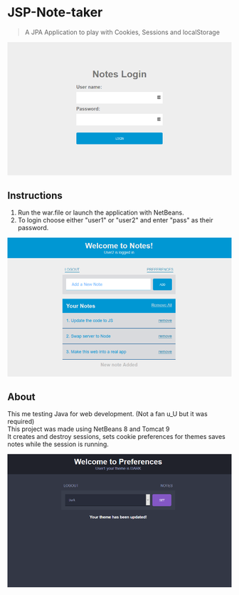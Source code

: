 # JSP-Note-taker
> A JPA Application to play with Cookies, Sessions and localStorage

![](screen.png)

## Instructions
1. Run the war.file or launch the application with NetBeans. 
2. To login choose either "user1" or "user2" and enter "pass" as their password.

![](screen1.png)

## About
This me testing Java for web development. (Not a fan u_U but it was required)<br>
This project was made using NetBeans 8 and Tomcat 9<br>
It creates and destroy sessions, sets cookie preferences for themes saves notes while the session is running.<br>

![](screen2.png)
